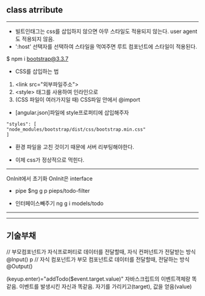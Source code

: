 ## class atrribute

---
- 빌트인태그는 css를 삽입하지 않으면 아무 스타일도 적용되지 않는다. user agent도 적용되지 않음.
- ':host' 선택자를 선택하여 스타일을 먹여주면 루트 컴포넌트에 스타일이 적용된다.

$ npm i bootstrap@3.3.7

- CSS를 삽입하는 법
1) \<link src="외부파일주소">
2) \<style></style> 태그를 사용하여 인라인으로
3) (CSS 파일이 여러가지일 때) CSS파일 안에서 @import

- [angular.json]파일에 style프로퍼티에 삽입해주자
```
"styles": [
"node_modules/bootstrap/dist/css/bootstrap.min.css"
]
```

- 환경 파일을 고친 것이기 때문에 서버 리부팅해야한다.

- 이제 css가 정상적으로 먹힌다.

---
OnInit에서 초기화 OnInit은 interface

- pipe
$ng g p pieps/todo-filter

- 인터페이스빼주기
ng g i models/todo

---


---
## 기술부채
  // 부모컴포넌트가 자식프로퍼티로 데이터를 전달할때, 자식 컨퍼넌트가 전달받는 방식
  @Input() p
  // 자식 컴포넌트가 부모 컴포넌트로 데이터를 전달할때, 전달하는 방식
  @Output()

  (keyup.enter)="addTodo($event.target.value)"
  자바스크립트의 이벤트객체랑 똑같음. 이벤트를 발생시킨 자신과 똑같음. 자기를 가리키고(target), 값을 얻음(value)